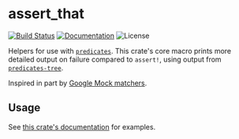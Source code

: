 # assert_that

[![Build Status](https://img.shields.io/github/workflow/status/ian-h-chamberlain/assert_that/assert_that?label=Build%20Status)](https://github.com/ian-h-chamberlain/assert_that/actions)
[![Documentation](https://img.shields.io/badge/docs-master-blue.svg)](https://docs.rs/assert_that)
![License](https://img.shields.io/crates/l/assert_that.svg)

Helpers for use with [`predicates`](https://crates.io/crates/predicates).
This crate's core macro prints more detailed output on failure compared to
`assert!`, using output from [`predicates-tree`](https://crates.io/crates/predicates-tree).

Inspired in part by [Google Mock matchers](https://github.com/google/googletest/blob/master/googlemock/docs/cheat_sheet.md#matchers-matcherlist).

## Usage

See [this crate's documentation](https://docs.rs/assert_that) for examples.
